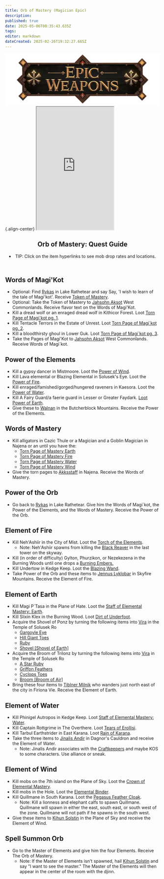 ```yaml
---
title: Orb of Mastery (Magician Epic)
description: 
published: true
date: 2025-05-06T00:35:43.635Z
tags: 
editor: markdown
dateCreated: 2025-02-26T19:32:27.665Z
---
```


![epicweapons.webp](/epicweapons.webp){.align-center} <iframe src="https://www.thjdi.cc/item/2028034" width="50%" height="400px"></iframe>
<article class="wiki-article">
  <header>
    <h2>Orb of Mastery: Quest Guide</h2>
    <li>TIP: Click on the item hyperlinks to see mob drop rates and locations.</li>
  </header>
  <section>
    <h2>Words of Magi'Kot</h2>
    <ul>
      <li>Optional: Find <a href="https://www.thjdi.cc/npc/51045">Rykas</a> in Lake Rathetear and say Say, 'I wish to learn of the tale of Magi'kot'. Receive <a href="https://www.thjdi.cc/item/28035">Token of Mastery</a>. </li>
      <li>Optional: Take the Token of Mastery to <a href="https://www.thjdi.cc/npc/21043">Jahsohn Aksot</a> West Commonlands. Receive flavor text on the Words of Magi'Kot.</li>
      <li>Kill a dread wolf or an enraged dread wolf in Kithicor Forest. Loot <a href="https://www.thjdi.cc/item/28000">Torn Page of Magi`kot pg. 1</a>. </li>
      <li>Kill Tentacle Terrors in the Estate of Unrest. Loot <a href="https://www.thjdi.cc/item/28001">Torn Page of Magi`kot pg. 2</a>. </li>
      <li>Kill a bloodthirsty ghoul in Lower Guk. Loot <a href="https://www.thjdi.cc/item/28002">Torn Page of Magi`kot pg. 3</a>. </li>
      <li>Take the Pages of Magi'Kot to <a href="https://www.thjdi.cc/npc/21043">Jahsohn Aksot</a> West Commonlands. Receive Words of Magi`kot.</li>
    </ul>
  </section>
  <section>
    <h2>Power of the Elements</h2>
    <ul>
      <li>Kill a gypsy dancer in Mistmoore. Loot the <a href="https://www.thjdi.cc/item/28037">Power of Wind</a>. </li>
      <li>Kill Lava elemental or Blazing Elemental in Solusek's Eye. Loot the <a href="https://www.thjdi.cc/item/28036">Power of Fire</a>. </li>
      <li>Kill enraged/famished/gorged/hungered raveners in Kaesora. Loot the <a href="https://www.thjdi.cc/item/28039">Power of Water</a>. </li>
      <li>Kill A Fairy Guard/a faerie guard in Lesser or Greater Faydark. <a href="https://www.thjdi.cc/item/28038">Loot Power of Earth</a>. </li>
      <li>Give these to <a href="https://www.thjdi.cc/npc/68087">Walnan</a> in the Butcherblock Mountains. Receive the Power of the Elements.</li>
    </ul>
  </section>
  <section>
    <h2>Words of Mastery</h2>
    <ul>
      <li>Kill alligators in Cazic Thule or a Magician and a Goblin Magician in Najena or an until you have the: <ul>
          <li>
            <a href="https://www.thjdi.cc/item/28029">Torn Page of Mastery Earth</a>
          </li>
          <li>
            <a href="https://www.thjdi.cc/item/28027">Torn Page of Mastery Fire</a>
          </li>
          <li>
            <a href="https://www.thjdi.cc/item/28030">Torn Page of Mastery Water</a>
          </li>
          <li>
            <a href="https://www.thjdi.cc/item/28028">Torn Page of Mastery Wind</a>
          </li>
        </ul>
      </li>
      <li>Give the torn pages to <a href="https://www.thjdi.cc/npc/44063">Akksstaff</a> in Najena. Receive the Words of Mastery.</li>
    </ul>
  </section>
  <section>
    <h2>Power of the Orb</h2>
    <ul>
      <li>Go back to <a href="https://www.thjdi.cc/npc/51045">Rykas</a> in Lake Rathetear. Give him the Words of Magi`kot, the Power of the Elements, and the Words of Mastery. Receive the Power of the Orb. </li>
    </ul>
  </section>
  <section>
    <h2>Element of Fire</h2>
    <ul>
      <li>Kill Neh'Ashiir in the City of Mist. Loot the <a href="https://www.thjdi.cc/item/28007">Torch of the Elements</a>. <ul>
      </li>
      <li>Note: Neh'Ashiir spawns from killing the <a href="https://www.thjdi.cc/npc/90192">Black Reaver</a> in the last tower on the skyway.
    </ul>
    </li>
    <li>Kill (in order of difficulty) Gylton, Phurzikon, or Nezekezena in the Burning Woods until one drops a <a href="https://www.thjdi.cc/item/28008">Burning Embers.</a>
    </li>
    <li>Kill Undertow in Kedge Keep. Loot the <a href="https://www.thjdi.cc/item/10376">Blazing Wand</a>. </li>
    <li>Take Power of the Orb and these items to <a href="https://www.thjdi.cc/npc/91046">Jennus Lyklobar</a> in Skyfire Mountains. Receive the Element of Fire. </li>
    </ul>
  </section>
  <section>
    <h2>Element of Earth</h2>
    <ul>
      <li>Kill Magi P`Tasa in the Plane of Hate. Loot the <a href="https://www.thjdi.cc/item/11567">Staff of Elemental Mastery: Earth</a>. </li>
      <li>Kill Slixin Klex in the Burning Wood. Loot <a href="https://www.thjdi.cc/item/28042">Dirt of Underfoot</a>. </li>
      <li>Acquire the Shovel of Ponz by turning the following items into <a href="https://www.thjdi.cc/npc/80015">Vira</a> in the Temple of Solusek Ro <ul>
          <li>
            <a href="https://www.thjdi.cc/item/10014">Gargoyle Eye</a>
          </li>
          <li>
            <a href="https://www.thjdi.cc/item/16539">Hill Giant Toes</a>
          </li>
          <li>
            <a href="https://www.thjdi.cc/item/10035">Ruby</a>
          </li>
          <li>
            <a href="https://www.thjdi.cc/item/16545">Shovel [Shovel of Earth]</a>
          </li>
        </ul>
      </li>
      <li>Acquire the Broom of Trilonz by turning the following items into <a href="https://www.thjdi.cc/npc/80015">Vira</a> in the Temple of Solusek Ro <ul>
          <li>
            <a href="https://www.thjdi.cc/item/10032">A Star Ruby</a>
          </li>
          <li>
            <a href="https://www.thjdi.cc/item/16538">Griffon Feathers</a>
          </li>
          <li>
            <a href="https://www.thjdi.cc/item/16543">Cyclops Toes</a>
          </li>
          <li>
            <a href="https://www.thjdi.cc/item/16544">Broom [Broom of Air]</a>
          </li>
        </ul>
      </li>
      <li>Bring these four items to <a href="https://www.thjdi.cc/npc/84160">Tiblner Milnik<a> who wanders just north east of the city in Firiona Vie. Receive the Element of Earth. </li>
    </ul>
  </section>
  <section>
    <h2>Element of Water</h2>
    <ul>
      <li>Kill Phinigel Autropos in Kedge Keep. Loot <a href="https://www.thjdi.cc/item/11569">Staff of Elemental Mastery: Water</a>. </li>
      <li>Kill Captain Rottgrime in The Overthere. Loot <a href="https://www.thjdi.cc/item/28040">Tears of Erollisi</a>. </li>
      <li>Kill Tarbul Earthstrider in East Karana. Loot <a href="https://www.thjdi.cc/item/28041">Rain of Karana</a>. </li>
      <li>Take the three items to <a href="https://www.thjdi.cc/npc/70028">Jinalis Andir</a> in Dagnor's Cauldron and receive the Element of Water. <ul>
          <li>Note: Jinalis Andir associates with the <a href="https://www.thjdi.cc/faction/231">Craftkeepers</a> and maybe KOS to some characters. Use alliance or sneak. </li>
        </ul>
      </li>
    </ul>
  </section>
  <section>
    <h2>Element of Wind</h2>
    <ul>
      <li>Kill mobs on the 7th island on the Plane of Sky. Loot the <a href="https://www.thjdi.cc/item/20764">Crown of Elemental Mastery</a>. </li>
      <li>Kill mobs in the Hole. Loot the <a href="https://www.thjdi.cc/item/28043">Elemental Binder</a>. </li>
      <li>Kill Quillmane in South Karana. Loot the <a href="https://www.thjdi.cc/item/2463">Pegasus Feather Cloak</a>. <ul>
          <li>Note: Kill a lionness and elephant calfs to spawn Quillmane. Quillmane will spawn in either the east, south east, or south west of the zone. Quillmane will not path if he spawns in the south west.</li>
        </ul>
      </li>
      <li>Give these items to <a href="https://www.thjdi.cc/npc/71055">Kihun Solstin</a> in the Plane of Sky and receive the Element of Wind. </li>
    </ul>
  </section>
  <section>
    <h2>Spell Summon Orb</h2>
    <ul>
      <li>Go to the Master of Elements and give him the four Elements. Receive The Orb of Mastery. <ul>
      <li>Note: If the Master of Elements isn't spawned, hail <a href="https://www.thjdi.cc/npc/71055">Kihun Solstin</a> and say "I want to see the master." The Master of the Elements will then appear in the center of the room with the djinn.</li></ul></li> 
    </ul>
  </section>
  <footer>
  </footer>
</article>